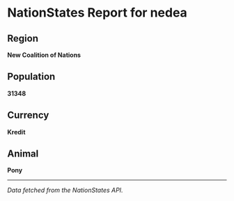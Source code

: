 
# NationStates Report for nedea

## Region
**New Coalition of Nations**

## Population
**31348**

## Currency
**Kredit**

## Animal
**Pony**

---

*Data fetched from the NationStates API.*
